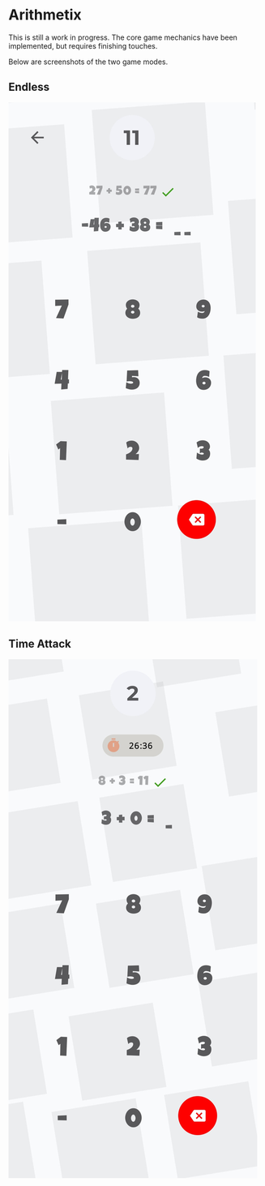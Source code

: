 # Arithmetix

This is still a work in progress. The core game mechanics have been implemented, but requires finishing touches.

Below are screenshots of the two game modes.

## Endless

![Endless](./screenshots/Endless.jpg)

## Time Attack

![Time Attack](./screenshots/TimeAttack.jpg)
